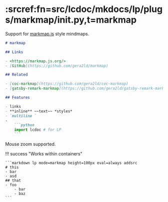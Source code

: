 # :srcref:fn=src/lcdoc/mkdocs/lp/plugs/markmap/__init__.py,t=markmap

Support for [markmap.js](https://markmap.js.org/) style mindmaps.

<script>
console.log('in container makrmak')
</script>

```markdown lp mode=markmap eval=always addsrc width=800px height=400px
# markmap

## Links

- <https://markmap.js.org/>
- [GitHub](https://github.com/gera2ld/markmap)

## Related

- [coc-markmap](https://github.com/gera2ld/coc-markmap)
- [gatsby-remark-markmap](https://github.com/gera2ld/gatsby-remark-markmap)

## Features

- links
- **inline** ~~text~~ *styles*
- `multiline `
-
    ```python
    import lcdoc # for LP
    ```
```

Mouse zoom supported.


!!! success "Works within containers"


    ```markdown lp mode=markmap height=100px eval=always addsrc
    # this
    - bar
    - asd
    ## that
    - foo
        - bar
        - baz
    ```
